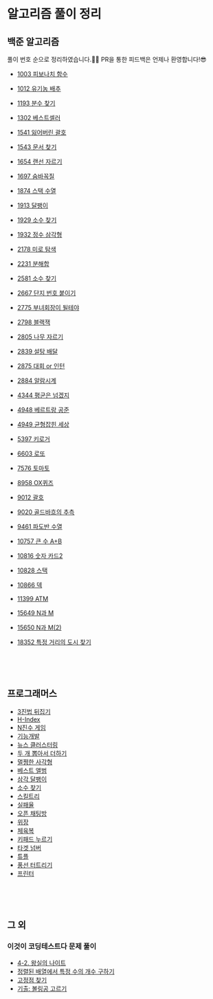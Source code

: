 # 알고리즘 풀이 정리

## 백준 알고리즘

풀이 번호 순으로 정리하였습니다.👩‍💻 PR을 통한 피드백은 언제나 환영합니다!😎

- [1003 피보나치 함수](https://github.com/Be-beee/TIL-2/tree/main/Solution/fibonacci_1003)
- [1012 유기농 배추](https://github.com/Be-beee/TIL-2/tree/main/Solution/lettuce_1012)
- [1193 분수 찾기](https://github.com/Be-beee/TIL-2/tree/main/Solution/finding_fraction)
- [1302 베스트셀러](https://github.com/Be-beee/TIL-2/tree/main/Solution/bestceller_1302)
- [1541 잃어버린 괄호](https://github.com/Be-beee/TIL-2/tree/main/Solution/ps_1541)
- [1543 문서 찾기](https://github.com/Be-beee/TIL-2/tree/main/Solution/searching_document_1543)
- [1654 랜선 자르기](https://github.com/Be-beee/TIL-2/tree/main/Solution/Cutting_Line_1654)
- [1697 숨바꼭질](https://github.com/Be-beee/TIL-2/tree/main/Solution/hideandseek_1697)
- [1874 스택 수열](https://github.com/Be-beee/TIL-2/tree/main/Solution/stack_progression_1874)
- [1913 달팽이](https://github.com/Be-beee/TIL-2/tree/main/Solution/snail_1913)
- [1929 소수 찾기](https://github.com/Be-beee/TIL-2/tree/main/Solution/finding_prime_1929)
- [1932 정수 삼각형](https://github.com/Be-beee/TIL-2/tree/main/Solution/triangle_1932)


- [2178 미로 탐색](https://github.com/Be-beee/TIL-2/tree/main/Solution/maze_2178)
- [2231 분해합](https://github.com/Be-beee/TIL-2/tree/main/Solution/Divided_sum_2231)
- [2581 소수 찾기](https://github.com/Be-beee/TIL-2/tree/main/Solution/prime_2581)
- [2667 단지 번호 붙이기](https://github.com/Be-beee/TIL-2/tree/main/Solution/zipcode_2667)
- [2775 부녀회장이 될테야](https://github.com/Be-beee/TIL-2/tree/main/Solution/apartment_2775)
- [2798 블랙잭](https://github.com/Be-beee/TIL-2/tree/main/Solution/blackjack_2798)
- [2805 나무 자르기](https://github.com/Be-beee/TIL-2/tree/main/Solution/cutting_tree_2805)
- [2839 설탕 배달](https://github.com/Be-beee/TIL-2/tree/main/Solution/sugar_2839)
- [2875 대회 or 인턴](https://github.com/Be-beee/TIL-2/tree/main/Solution/contest_or_intern_2875)
- [2884 알람시계](https://github.com/Be-beee/TIL-2/tree/main/Solution/alarm_clock_2884)


- [4344 평균은 넘겠지](https://github.com/Be-beee/TIL-2/tree/main/Solution/average_4344)
- [4948 베르트랑 공준](https://github.com/Be-beee/TIL-2/tree/main/Solution/bertrand_4948)
- [4949 균형잡힌 세상](https://github.com/Be-beee/TIL-2/tree/main/Solution/balance_4949)
- [5397 키로거](https://github.com/Be-beee/TIL-2/tree/main/Solution/keylogger_5397)
- [6603 로또](https://github.com/Be-beee/TIL-2/tree/main/Solution/lotto_6603)
- [7576 토마토](https://github.com/Be-beee/TIL-2/tree/main/Solution/tomato_7576)
- [8958 OX퀴즈](https://github.com/Be-beee/TIL-2/tree/main/Solution/OXquiz_8958)
- [9012 괄호](https://github.com/Be-beee/TIL-2/tree/main/Solution/parenthesis_string_9012)
- [9020 골드바흐의 추측](https://github.com/Be-beee/TIL-2/tree/main/Solution/goldbach_9020)
- [9461 파도반 수열](https://github.com/Be-beee/TIL-2/tree/main/Solution/spiral_9461)


- [10757 큰 수 A+B](https://github.com/Be-beee/TIL-2/tree/main/Solution/Add_bigNumbers_10757)
- [10816 숫자 카드2](https://github.com/Be-beee/TIL-2/tree/main/Solution/number_card2_10816)
- [10828 스택](https://github.com/Be-beee/TIL-2/tree/main/Solution/stack_10828)
- [10866 덱](https://github.com/Be-beee/TIL-2/tree/main/Solution/deque_10866)
- [11399 ATM](https://github.com/Be-beee/TIL-2/tree/main/Solution/ATM_11399)
- [15649 N과 M](https://github.com/Be-beee/TIL-2/tree/main/Solution/N_and_M_15649)
- [15650 N과 M(2)](https://github.com/Be-beee/TIL-2/tree/main/Solution/N_and_M_15650)
- [18352 특정 거리의 도시 찾기](https://github.com/Be-beee/TIL-2/tree/main/Solution/special_distance_city_18352)

<br>
<br>
<br>

## 프로그래머스

- [3진법 뒤집기](https://github.com/Be-beee/TIL-2/tree/main/Solution/programmers_base_3)
- [H-Index](https://github.com/Be-beee/TIL-2/tree/main/Solution/programmers_h_index)
- [N진수 게임](https://github.com/Be-beee/TIL-2/tree/main/Solution/programmers_base_n)
- [기능개발](https://github.com/Be-beee/TIL-2/tree/main/Solution/programmers_develop_function)
- [뉴스 클러스터링](https://github.com/Be-beee/TIL-2/tree/main/Solution/programmers_news_clustering)
- [두 개 뽑아서 더하기](https://github.com/Be-beee/TIL-2/tree/main/Solution/programmers_select_two)
- [멀쩡한 사각형](https://github.com/Be-beee/TIL-2/tree/main/Solution/programmers_valid_rectangle)
- [베스트 앨범](https://github.com/Be-beee/TIL-2/tree/main/Solution/programmers_best_album)
- [삼각 달팽이](https://github.com/Be-beee/TIL-2/tree/main/Solution/programmers_tri_snail)
- [소수 찾기](https://github.com/Be-beee/TIL-2/tree/main/Solution/programmers_finding_prime)
- [스킬트리](https://github.com/Be-beee/TIL-2/tree/main/Solution/programmers_skill_tree)
- [실패율](https://github.com/Be-beee/TIL-2/tree/main/Solution/programmers_failure)
- [오픈 채팅방](https://github.com/Be-beee/TIL-2/tree/main/Solution/programmers_open_chat)
- [위장](https://github.com/Be-beee/TIL-2/tree/main/Solution/programmers_disguise)
- [체육복](https://github.com/Be-beee/TIL-2/tree/main/Solution/programmers_training_clothes)
- [키패드 누르기](https://github.com/Be-beee/TIL-2/tree/main/Solution/programmers_keypad)
- [타겟 넘버](https://github.com/Be-beee/TIL-2/tree/main/Solution/programmers_target_number)
- [튜플](https://github.com/Be-beee/TIL-2/tree/main/Solution/programmers_tuple)
- [풍선 터트리기](https://github.com/Be-beee/TIL-2/tree/main/Solution/programmers_balloon)
- [프린터](https://github.com/Be-beee/TIL-2/tree/main/Solution/programmers_printer)

<br>
<br>
<br>

## 그 외

### 이것이 코딩테스트다 문제 풀이

- [4-2. 왕실의 나이트](https://github.com/Be-beee/TIL-2/tree/main/Solution/Chess_knight)
- [정렬된 배열에서 특정 수의 개수 구하기](https://github.com/Be-beee/TIL-2/tree/main/Solution/binary_search_ex)
- [고정점 찾기](https://github.com/Be-beee/TIL-2/tree/main/Solution/fixed_point)
- [기출: 볼링공 고르기](https://github.com/Be-beee/TIL-2/tree/main/Solution/Bowling_ball)
<br>
<br>
<br>
